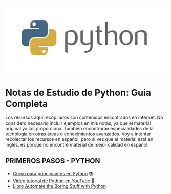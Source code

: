 ![Portada del Repositorio](20151126041145_python-logo.png)

# Notas de Estudio de Python: Guía Completa

Los recursos aquí recopilados son contenidos encontrados en internet. No considero necesario incluir ejemplos en mis notas, ya que el material original ya los proporciona. También encontrarán especialidades de la tecnología en otras áreas o conocimientos avanzados. Voy a intentar recolectar los recursos en español, pero si ves que el material está en inglés, es porque no encontré material de mejor calidad en español.

## PRIMEROS PASOS - PYTHON

- [Curso para principiantes en Python](https://learn.microsoft.com/es-es/training/paths/beginner-python/) 📚
- [Video tutorial de Python en YouTube](https://www.youtube.com/watch?v=Kp4Mvapo5kc&t=30151s) 🎥
- [Libro Automate the Boring Stuff with Python](https://automatetheboringstuff.com/)
